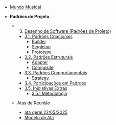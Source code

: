 - [Mundo Musical](/)

- **Padrões de Projeto**
  - 3. [Desenho de Software (Padrões de Projeto)](/PadroesDeProjeto/3.PadreosDeProjeto.md)
    - [3.1. Padrões Criacionais](/PadroesDeProjeto/GoFsCriacionais/3.1.GoFsCriacionais.md)
      - [Builder](/PadroesDeProjeto/GoFsCriacionais/builder.md)
      - [Singleton](/PadroesDeProjeto/GoFsCriacionais/singleton.md)
      - [Prototype](/PadroesDeProjeto/GoFsCriacionais/prototype.md)
    - [3.2. Padrões Estruturais](/PadroesDeProjeto/GoFsEstruturais/3.2.GoFsEstruturais.md)
      - [Adapter](/PadroesDeProjeto/GoFsEstruturais/Adapter.md)
      - [Composite](/PadroesDeProjeto/GoFsEstruturais/composite.md)
    - [3.3. Padrões Comportamentais](/PadroesDeProjeto/GoFsComportamentais/3.3.GoFsComportamentais.md)
      - [Strategy](/PadroesDeProjeto/GoFsComportamentais/strategy.md)
    - [3.4. Participações em Padroes](/PadroesDeProjeto/3.4.ParticipacoesPadroes.md)
    - [3.5. Iniciativas Extras](/PadroesDeProjeto/3.5.IniciativasExtras/3.5.IniciativasExtras.md)
      - [3.5.1 Metodologia](/PadroesDeProjeto/3.5.IniciativasExtras/metodologia.md)

  - Atas de Reunião
    - [ata geral 22/05/2025](/PadroesDeProjeto/Reunioes/ata01.md)
    - [Modelo de Ata](/PadroesDeProjeto/Reunioes/ataExemplo.md)


